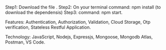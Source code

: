 Step1: Download the file .
Step2: On your terminal command: npm install (to download the dependensis)
Step3: command: npm start.



Features: Authentication, Authorization, Validation, Cloud Storage, Otp verification, Stateless Restful Application.


Technology: JavaScript, Nodejs, Expressjs, Mongoose, Mongodb Atlas, Postman, VS Code.  
